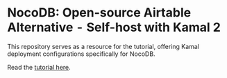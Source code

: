 # NocoDB: Open-source Airtable Alternative  -  Self-host with Kamal 2

This repository serves as a resource for the tutorial, offering Kamal deployment configurations specifically for NocoDB.

Read the [tutorial here](nocodb.purutuladhar.com).